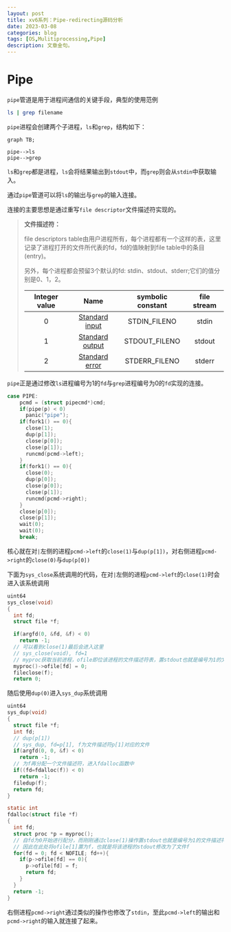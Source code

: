 ```yaml
---
layout: post
title: xv6系列：Pipe-redirecting源码分析
date: 2023-03-08
categories: blog
tags: [OS,Mulitiprocessing,Pipe]
description: 文章金句。
---
```



# Pipe

`pipe`管道是用于进程间通信的关键手段，典型的使用范例

```sh
ls | grep filename
```

`pipe`进程会创建两个子进程，`ls`和`grep`，结构如下：

```mermaid
graph TB;

pipe-->ls
pipe-->grep
```



`ls`和`grep`都是进程，`ls`会将结果输出到`stdout`中，而`grep`则会从`stdin`中获取输入。

通过`pipe`管道可以将`ls`的输出与`grep`的输入连接。

连接的主要思想是通过重写`file descriptor`文件描述符实现的。

> **文件描述符：**
>
> file descriptors table由用户进程所有，每个进程都有一个这样的表，这里记录了进程打开的文件所代表的fd，fd的值映射到file table中的条目(entry)。
>
> 另外，每个进程都会预留3个默认的fd: stdin、stdout、stderr;它们的值分别是0、1，2。
>
> | Integer value |                          Name                           | symbolic constant | file stream |
> | :-----------: | :-----------------------------------------------------: | :---------------: | :---------: |
> |       0       |  [Standard input](https://en.wikipedia.org/wiki/Stdin)  |   STDIN_FILENO    |    stdin    |
> |       1       | [Standard output](https://en.wikipedia.org/wiki/Stdout) |   STDOUT_FILENO   |   stdout    |
> |       2       | [Standard error](https://en.wikipedia.org/wiki/Stderr)  |   STDERR_FILENO   |   stderr    |

`pipe`正是通过修改`ls`进程编号为1的`fd`与`grep`进程编号为0的`fd`实现的连接。

```c
case PIPE:
    pcmd = (struct pipecmd*)cmd;
    if(pipe(p) < 0)
      panic("pipe");
    if(fork1() == 0){
      close(1);
      dup(p[1]);
      close(p[0]);
      close(p[1]);
      runcmd(pcmd->left);
    }
    if(fork1() == 0){
      close(0);
      dup(p[0]);
      close(p[0]);
      close(p[1]);
      runcmd(pcmd->right);
    }
    close(p[0]);
    close(p[1]);
    wait(0);
    wait(0);
    break;
```

核心就在对`|`左侧的进程`pcmd->left`的`close(1)`与`dup(p[1])`，对右侧进程`pcmd->right`的`close(0)`与`dup(p[0])`

下面为`sys_close`系统调用的代码，在对`|`左侧的进程`pcmd->left`的`close(1)`时会进入该系统调用

```c
uint64
sys_close(void)
{
  int fd;
  struct file *f;

  if(argfd(0, &fd, &f) < 0)
    return -1;
  // 可以看到close(1)最后会进入这里
  // sys_close(void), fd=1
  // myproc获取当前进程，ofile即位该进程的文件描述符表，置stdout也就是编号为1的文件描述符为0
  myproc()->ofile[fd] = 0;
  fileclose(f);
  return 0;
```

随后使用`dup(0)`进入`sys_dup`系统调用

```c
uint64
sys_dup(void)
{
  struct file *f;
  int fd;
  // dup(p[1])
  // sys_dup, fd=p[1], f为文件描述符p[1]对应的文件
  if(argfd(0, 0, &f) < 0)
    return -1;
  // 为f再分配一个文件描述符，进入fdalloc函数中
  if((fd=fdalloc(f)) < 0)
    return -1;
  filedup(f);
  return fd;
}
```

```c
static int
fdalloc(struct file *f)
{
  int fd;
  struct proc *p = myproc();
  // 自fd为0开始进行配分，而刚刚通过close(1)操作置stdout也就是编号为1的文件描述符为0
  // 因此在此处将ofile[1]置为f，也就是将该进程的stdout修改为了文件f
  for(fd = 0; fd < NOFILE; fd++){
    if(p->ofile[fd] == 0){
      p->ofile[fd] = f;
      return fd;
    }
  }
  return -1;
}
```

右侧进程`pcmd->right`通过类似的操作也修改了`stdin`，至此`pcmd->left`的输出和`pcmd->right`的输入就连接了起来。










